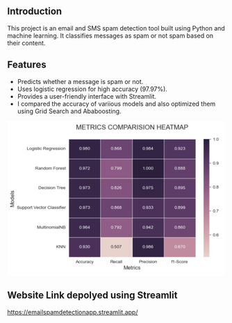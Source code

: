 ## Introduction
This project is an email and SMS spam detection tool built using Python and machine learning. It classifies messages as spam or not spam based on their content.

## Features
- Predicts whether a message is spam or not.
- Uses logistic regression for high accuracy (97.97%).
- Provides a user-friendly interface with Streamlit.
- I compared the accuracy of variious models and also optimized them using Grid Search and Ababoosting.
<img src="metrics.png" alt="metrics comparison heatmap" width="500"/>


## Website Link depolyed using Streamlit
https://emailspamdetectionapp.streamlit.app/


